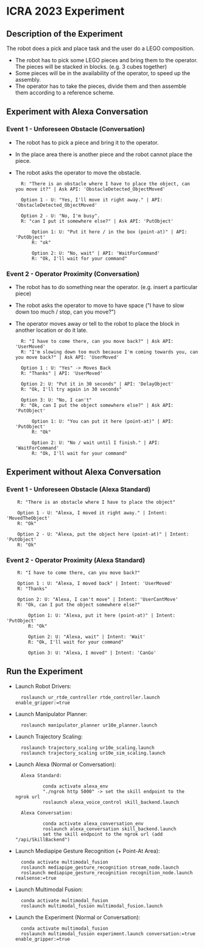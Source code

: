 # ICRA 2023 Experiment

## Description of the Experiment

The robot does a pick and place task and the user do a LEGO composition.

- The robot has to pick some LEGO pieces and bring them to the operator. The pieces will be stacked in blocks. (e.g. 3 cubes together)
- Some pieces will be in the availability of the operator, to speed up the assembly.
- The operator has to take the pieces, divide them and then assemble them according to a reference scheme.

## Experiment with Alexa Conversation

### Event 1 - Unforeseen Obstacle (Conversation)

- The robot has to pick a piece and bring it to the operator.
- In the place area there is another piece and the robot cannot place the piece.
- The robot asks the operator to move the obstacle.

        R: "There is an obstacle where I have to place the object, can you move it?" | Ask API: 'ObstacleDetected_ObjectMoved'

        Option 1 - U: "Yes, I'll move it right away." | API: 'ObstacleDetected_ObjectMoved'

        Option 2 - U: "No, I'm busy".
        R: "can I put it somewhere else?" | Ask API: 'PutObject'

            Option 1: U: "Put it here / in the box (point-at)" | API: 'PutObject'
            R: "ok"

            Option 2: U: "No, wait" | API: 'WaitForCommand'
            R: "Ok, I'll wait for your command"

### Event 2 - Operator Proximity (Conversation)

- The robot has to do something near the operator. (e.g. insert a particular piece)
- The robot asks the operator to move to have space ("I have to slow down too much / stop, can you move?")
- The operator moves away or tell to the robot to place the block in another location or do it late.

        R: "I have to come there, can you move back?" | Ask API: 'UserMoved'
        R: "I'm slowing down too much because I'm coming towards you, can you move back?" | Ask API: 'UserMoved'

        Option 1 : U: "Yes" -> Moves Back
        R: "Thanks" | API: 'UserMoved'

        Option 2: U: "Put it in 30 seconds" | API: 'DelayObject'
        R: "Ok, I'll try again in 30 seconds"

        Option 3: U: "No, I can't"
        R: "Ok, can I put the object somewhere else?" | Ask API: 'PutObject'

            Option 1: U: "You can put it here (point-at)" | API: 'PutObject'
            R: "Ok"

            Option 2: U: "No / wait until I finish." | API: 'WaitForCommand'
            R: "Ok, I'll wait for your command"

## Experiment without Alexa Conversation

### Event 1 - Unforeseen Obstacle (Alexa Standard)

        R: "There is an obstacle where I have to place the object"

        Option 1 - U: "Alexa, I moved it right away." | Intent: 'MovedTheObject'
        R: "Ok"

        Option 2 - U: "Alexa, put the object here (point-at)" | Intent: 'PutObject'
        R: "Ok"

### Event 2 - Operator Proximity (Alexa Standard)

        R: "I have to come there, can you move back?"

        Option 1 : U: "Alexa, I moved back" | Intent: 'UserMoved'
        R: "Thanks"

        Option 2: U: "Alexa, I can't move" | Intent: 'UserCantMove'
        R: "Ok, can I put the object somewhere else?"

            Option 1: U: "Alexa, put it here (point-at)" | Intent: 'PutObject'
            R: "Ok"

            Option 2: U: "Alexa, wait" | Intent: 'Wait'
            R: "Ok, I'll wait for your command"

            Option 3: U: "Alexa, I moved" | Intent: 'CanGo'

## Run the Experiment

- Launch Robot Drivers:

        roslaunch ur_rtde_controller rtde_controller.launch enable_gripper:=true

- Launch Manipulator Planner:

        roslaunch manipulator_planner ur10e_planner.launch

- Launch Trajectory Scaling:

        roslaunch trajectory_scaling ur10e_scaling.launch
        roslaunch trajectory_scaling ur10e_sim_scaling.launch

- Launch Alexa (Normal or Conversation):

        Alexa Standard:

                conda activate alexa_env
                "./ngrok http 5000" -> set the skill endpoint to the ngrok url
                roslaunch alexa_voice_control skill_backend.launch

        Alexa Conversation:

                conda activate alexa_conversation_env
                roslaunch alexa_conversation skill_backend.launch
                set the skill endpoint to the ngrok url (add "/api/SkillBackend")

- Launch Mediapipe Gesture Recognition (+ Point-At Area):

        conda activate multimodal_fusion
        roslaunch mediapipe_gesture_recognition stream_node.launch
        roslaunch mediapipe_gesture_recognition recognition_node.launch realsense:=true

- Launch Multimodal Fusion:

        conda activate multimodal_fusion
        roslaunch multimodal_fusion multimodal_fusion.launch

- Launch the Experiment (Normal or Conversation):

        conda activate multimodal_fusion
        roslaunch multimodal_fusion experiment.launch conversation:=true enable_gripper:=true
